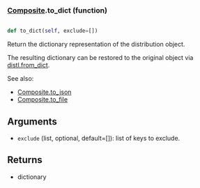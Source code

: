 ### [Composite](Composite.md).to_dict (function)


```py

def to_dict(self, exclude=[])

```



Return the dictionary representation of the distribution object.

The resulting dictionary can be restored to the original object
via [distl.from_dict](distl.from_dict.md).

See also:

* [Composite.to_json](Composite.to_json.md)
* [Composite.to_file](Composite.to_file.md)

Arguments
----------
* `exclude` (list, optional, default=[]): list of keys to exclude.

Returns
--------
* dictionary

